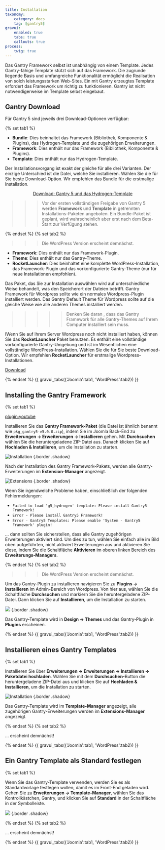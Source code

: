 ```yaml
---
title: Installation
taxonomy:
    category: docs
    tag: [gantry5]
gravui:
    enabled: true
    tabs: true
    callouts: true
process:
    twig: true
---
```


Das Gantry Framework selbst ist unabhängig von einem Template. Jedes Gantry-fähige Template stützt sich auf das Framework. Die zugrunde liegende Basis und umfangreiche Funktionalität ermöglicht die Realisation von solch leistungsstarken Web-Sites. Ein mit Gantry erzeugtes Template erfordert das Framework um richtig zu funktionieren. Gantry ist nicht notwendigerweise im Template selbst eingebaut.

Gantry Download
------------------

Für Gantry 5 sind jeweils drei Download-Optionen verfügbar:

{% set tab1 %}

* **Bundle**: Dies beinhaltet das Framework (Bibliothek, Komponente & Plugins), das Hydrogen-Template und die zugehörigen Erweiterungen.
* **Framework**: Dies enthält nur das Framework (Bibliothek, Komponente & Plugins).
* **Template**: Dies enthält nur das Hydrogen-Template.

Der Installationsvorgang ist exakt der gleiche für alle drei Varianten. Der einzige Unterschied ist die Datei, welche Sie installieren. Wählen Sie die für Sie beste Download-Option. Wir empfehlen das Bundle für die erstmalige Installation.

<div align="center"><a href="http://gantry.org/downloads" class="button"><i class="fa fa-fw fa-download"></i> Download: Gantry 5 und das Hydrogen-Template</a></div>

>>> Vor der ersten vollständigen Freigabe von Gantry 5 werden **Framework** und **Template** in getrennten Installations-Paketen angeboten. Ein Bundle-Paket ist geplant, wird wahrscheinlich aber erst nach dem Beta-Start zur Verfügung stehen.

{% endset %}
{% set tab2 %}

>>> Die WordPress Version erscheint demnächst.

* __Framework__: Dies enthält nur das Framework-Plugin.
* __Theme__: Dies enthält nur das Gantry-Theme.
* __RocketLauncher__: Dies beinhaltet eine komplette WordPress-Installation, das Framework-Plugin und das vorkonfigurierte Gantry-Theme (nur für neue Instal­la­tio­nen empfohlen).

Das Paket, das Sie zur Installation auswählen wird auf unterschiedliche Weise behandelt, was den Speicherort der Dateien betrifft. Gantry Framework für Wordpress sollte wie ein normales Wordpress-Plugin installiert werden. Das Gantry Default Theme für Wordpress sollte auf die gleiche Weise wie alle anderen Themes installiert werden. 

>>>>> Denken Sie daran , dass das Gantry Framework für alle Gantry-Themes auf Ihrem Computer installiert sein muss.

IWenn Sie auf Ihrem Server Wordpress noch nicht installiert haben, können Sie das **RocketLauncher** Paket benutzen. Es enthält eine vollständige vorkonfigurierte Gantry-Umgebung und ist im Wesentlichen eine vollständige WordPress-Installation. Wählen Sie die für Sie beste Download-Option. Wir empfehlen **RocketLauncher** für erstmalige Wordpress-Installationen.

<a href="http://www.gantry-framework.org/download#wordpress" class="button"><i class="fa fa-fw fa-download"></i> Download</a>

{% endset %}
{{ gravui_tabs({'Joomla':tab1, 'WordPress':tab2}) }}

## Installing the Gantry Framework

{% set tab1 %}

[plugin:youtube](https://www.youtube.com/watch?v=zCH10qrxPSc)

Installieren Sie das **Gantry Framework-Paket** (die Datei ist ähnlich benannt wie `pkg_gantry5-v5.0.0.zip`), indem Sie im Joomla Back-End zu **Erweiterungen → Erweiterungen → Installieren** gehen. Mit **Durchsuchen** wählen Sie die heruntergeladene ZIP-Datei aus. Danach klicken Sie auf **Hochladen & Installieren**, um die Installation zu starten.

![Installation](install-template_joomla.jpeg) {.border .shadow}

Nach der Installation des Gantry Framework-Pakets, werden alle Gantry-Erweiterungen im **Extension-Manager** angezeigt.

![Extensions](gantry_extensions.png) {.border .shadow}

Wenn Sie irgendwelche Probleme haben, einschließlich der folgenden Fehlermeldungen:

* `Failed to load 'g5_hydrogen' template: Please install Gantry5 Framework!` 
* `Error - Please install Gantry5 Framework!`
* `Error - Gantry5 Templates: Please enable 'System - Gantry5 Framework' plugin!`

... dann sollten Sie sicherstellen, dass alle Gantry zugehörigen Erweiterungen aktiviert sind. Um dies zu tun, wählen Sie einfach alle im Bild oben aufgeführten, nicht aktiviert Erweiterungen aus und aktivieren Sie diese, indem Sie die Schaltfläche **Aktivieren** im oberen linken Bereich des **Erweiterungs-Managers**.

{% endset %}
{% set tab2 %}

>>> Die WordPress Version erscheint demnächst.

Um das Gantry-Plugin zu installieren navigieren Sie zu **Plugins → Installieren** im Admin-Bereich von Wordpress. Von hier aus, wählen Sie die Schaltfläche **Durchsuchen** und markiern Sie die heruntergeladene ZIP-Datei. Dann klicken Sie auf **Installieren**, um die Installation zu starten.

![](install-upload_wp.jpg) {.border .shadow}

Das Gantry-Template wird in **Design → Themes** und das Gantry-Plugin in **Plugins** erscheinen.

{% endset %}
{{ gravui_tabs({'Joomla':tab1, 'WordPress':tab2}) }}

## Installieren eines Gantry Templates

{% set tab1 %}

Installieren Sie über **Erweiterungen → Erweiterungen → Installieren → Paketdatei hochladen**. Wählen Sie mit dem **Durchsuchen**-Button die heruntergeladene ZIP-Datei aus und klicken Sie auf **Hochladen & Installieren**, um die Installation zu starten.

![Installation](install-template_joomla.jpeg) {.border .shadow}

Das Gantry-Template wird im **Template-Manager** angezeigt, alle zugehörigen Gantry-Er­wei­te­rungen werden im **Extensions-Manager** angezeigt.

{% endset %}
{% set tab2 %}

... erscheint demnächst!

{% endset %}
{{ gravui_tabs({'Joomla':tab1, 'WordPress':tab2}) }}

## Ein Gantry Template als Standard festlegen

{% set tab1 %}

Wenn Sie das Gantry-Template verwenden, werden Sie es als Standardvorlage festlegen wollen, damit es im Front-End geladen wird. Gehen Sie zu **Erweiterungen → Template-Manager**, wählen Sie das Kontrollkästchen, Gantry, und klicken Sie auf **Standard** in der Schaltfläche in der Symbolleiste.

![](gantry_default.png) {.border .shadow}

{% endset %}
{% set tab2 %}

... erscheint demnächst!

{% endset %}
{{ gravui_tabs({'Joomla':tab1, 'WordPress':tab2}) }}
